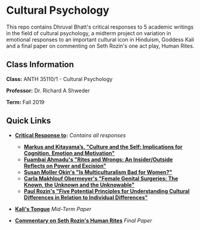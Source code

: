 # Cultural Psychology

This repo contains Dhruval Bhatt's critical responses to 5 academic writings in the field of cultural psychology, a midterm project on variation in emotional responses to an important cultural icon in Hinduism, Goddess Kali and a final paper on commenting on Seth Rozin's one act play, Human Rites.

## Class Information

**Class:** ANTH 35110/1 - Cultural Psychology

**Professor:** Dr. Richard A Shweder

**Term:** Fall 2019

## Quick Links
- **[Critical Response to](critical_responses):** *Contains all responses* 
  - **[Markus and Kitayama’s, "Culture and the Self: Implications for Cognition, Emotion and Motivation"](critical_responses/DhruvalBhatt_CriticalResponse_1.pdf)** 
  - **[Fuambai Ahmadu's "Rites and Wrongs: An Insider/Outside Reflects on Power and Excision"](critical_responses/DhruvalBhatt_CriticalResponse_2.pdf)**  
  - **[Susan Moller Okin's "Is Multiculturalism Bad for Women?"](critical_responses/DhruvalBhatt_CriticalResponse_3.pdf)** 
  - **[Carla Makhlouf Obermeyer's "Female Genital Surgeries: The Known, the Unknown and the Unknowable"](critical_responses/DhruvalBhatt_CriticalResponse_4.pdf)** 
  - **[Paul Rozin's "Five Potential Principles for Understanding Cultural Differences in Relation to Individual Differences"](critical_responses/DhruvalBhatt_CriticalResponse_5.pdf)**
  
- **[Kali's Tongue](term_papers/DhruvalBhatt_CulturePsych_Midterm.pdf)** *Mid-Term Paper*
- **[Commentary on Seth Rozin's Human Rites](term_papers/DhruvalBhatt_CulturePsych_FinalPaper.pdf)** *Final Paper*
